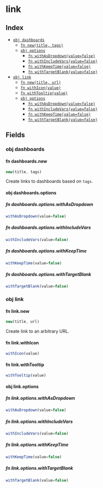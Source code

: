 # link



## Index

* [`obj dashboards`](#obj-dashboards)
  * [`fn new(title, tags)`](#fn-dashboardsnew)
  * [`obj options`](#obj-dashboardsoptions)
    * [`fn withAsDropdown(value=false)`](#fn-dashboardsoptionswithasdropdown)
    * [`fn withIncludeVars(value=false)`](#fn-dashboardsoptionswithincludevars)
    * [`fn withKeepTime(value=false)`](#fn-dashboardsoptionswithkeeptime)
    * [`fn withTargetBlank(value=false)`](#fn-dashboardsoptionswithtargetblank)
* [`obj link`](#obj-link)
  * [`fn new(title, url)`](#fn-linknew)
  * [`fn withIcon(value)`](#fn-linkwithicon)
  * [`fn withTooltip(value)`](#fn-linkwithtooltip)
  * [`obj options`](#obj-linkoptions)
    * [`fn withAsDropdown(value=false)`](#fn-linkoptionswithasdropdown)
    * [`fn withIncludeVars(value=false)`](#fn-linkoptionswithincludevars)
    * [`fn withKeepTime(value=false)`](#fn-linkoptionswithkeeptime)
    * [`fn withTargetBlank(value=false)`](#fn-linkoptionswithtargetblank)

## Fields

### obj dashboards


#### fn dashboards.new

```ts
new(title, tags)
```

Create links to dashboards based on `tags`.


#### obj dashboards.options


##### fn dashboards.options.withAsDropdown

```ts
withAsDropdown(value=false)
```



##### fn dashboards.options.withIncludeVars

```ts
withIncludeVars(value=false)
```



##### fn dashboards.options.withKeepTime

```ts
withKeepTime(value=false)
```



##### fn dashboards.options.withTargetBlank

```ts
withTargetBlank(value=false)
```



### obj link


#### fn link.new

```ts
new(title, url)
```

Create link to an arbitrary URL.


#### fn link.withIcon

```ts
withIcon(value)
```



#### fn link.withTooltip

```ts
withTooltip(value)
```



#### obj link.options


##### fn link.options.withAsDropdown

```ts
withAsDropdown(value=false)
```



##### fn link.options.withIncludeVars

```ts
withIncludeVars(value=false)
```



##### fn link.options.withKeepTime

```ts
withKeepTime(value=false)
```



##### fn link.options.withTargetBlank

```ts
withTargetBlank(value=false)
```


